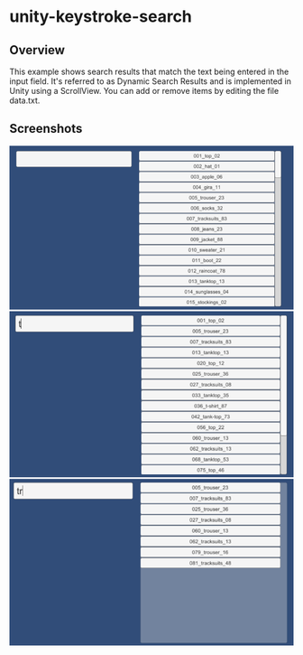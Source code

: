 # unity-keystroke-search
## Overview
This example shows search results that match the text being entered in the input field. It's referred to as Dynamic Search Results and is implemented in Unity using a ScrollView. You can add or remove items by editing the file data.txt.
## Screenshots
![Alt text](Doc/dsr01.png "full list")
![Alt text](Doc/dsr02.png "searching1")
![Alt text](Doc/dsr03.png "searching2")
